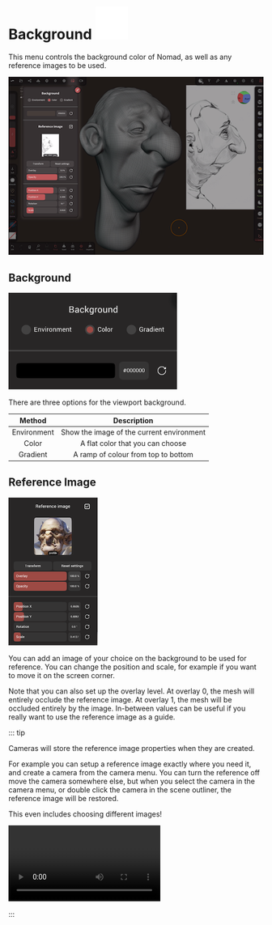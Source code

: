 # Background ![](./icons/image.png#icon#left) 

This menu controls the background color of Nomad, as well as any reference images to be used.

![](./images/background_overview.png)

## Background 
![](./images/background_selector.png)

There are three options for the viewport background.

| Method              | Description  |
| :---:               | :---:        |
| Environment         | Show the image of the current environment  |
| Color               | A flat color that you can choose |
| Gradient            | A ramp of colour from top to bottom |

## Reference Image

![](./images/background_reference.png)

You can add an image of your choice on the background to be used for reference.
You can change the position and scale, for example if you want to move it on the screen corner.

Note that you can also set up the overlay level.
At overlay 0, the mesh will entirely occlude the reference image.
At overlay 1, the mesh will be occluded entirely by the image.
In-between values can be useful if you really want to use the reference image as a guide.

::: tip

Cameras will store the reference image properties when they are created. 

For example you can setup a reference image exactly where you need it, and create a camera from the camera menu. You can turn the reference off move the camera somewhere else, but when you select the camera in the camera menu, or double click the camera in the scene outliner, the reference image will be restored.

This even includes choosing different images!

 ![](./videos/reference_camera.mp4)

:::
